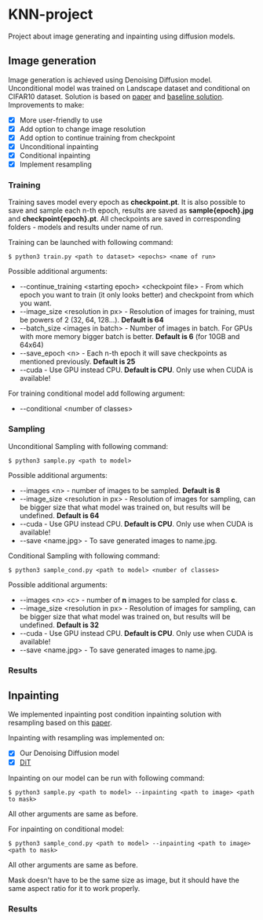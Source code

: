 # KNN-project
Project about image generating and inpainting using diffusion models.

## Image generation

Image generation is achieved using Denoising Diffusion model. Unconditional model was trained on Landscape dataset and conditional on CIFAR10 dataset. Solution is based on
[paper](https://arxiv.org/pdf/2006.11239.pdf) and [baseline solution](https://github.com/dome272/Diffusion-Models-pytorch). Improvements to make:
  - [x] More user-friendly to use
  - [x] Add option to change image resolution
  - [x] Add option to continue training from checkpoint
  - [x] Unconditional inpainting
  - [x] Conditional inpainting
  - [x] Implement resampling

### Training
Training saves model every epoch as **checkpoint.pt**. It is also possible to save and sample each n-th epoch, results are saved as **sample{epoch}.jpg** and **checkpoint{epoch}.pt**.
All checkpoints are saved in corresponding folders - models and results under name of run.

Training can be launched with following command:

    $ python3 train.py <path to dataset> <epochs> <name of run> 

Possible additional arguments:
- --continue_training <starting epoch\> <checkpoint file\> - From which epoch you want to train (it only looks better) and checkpoint from which you want.
- --image_size <resolution in px\> - Resolution of images for training, must be powers of 2 (32, 64, 128...). **Default is 64**
- --batch_size <images in batch\> - Number of images in batch. For GPUs with more memory bigger batch is better. **Default is 6** (for 10GB and 64x64)
- --save_epoch <n\> - Each n-th epoch it will save checkpoints as mentioned previously. **Default is 25**
- --cuda - Use GPU instead CPU. **Default is CPU**. Only use when CUDA is available!

For training conditional model add following argument:
- --conditional <number of classes\>

### Sampling

Unconditional Sampling with following command:

    $ python3 sample.py <path to model> 

Possible additional arguments:
- --images <n\> - number of images to be sampled. **Default is 8**
- --image_size <resolution in px\> - Resolution of images for sampling, can be bigger size that what model was trained on, but results will be undefined. **Default is 64**
- --cuda - Use GPU instead CPU. **Default is CPU**. Only use when CUDA is available!
- --save <name.jpg\> - To save generated images to name.jpg.

Conditional Sampling with following command:

    $ python3 sample_cond.py <path to model> <number of classes>

Possible additional arguments:
- --images <n\> <c\> - number of **n** images to be sampled for class **c**.
- --image_size <resolution in px\> - Resolution of images for sampling, can be bigger size that what model was trained on, but results will be undefined. **Default is 32**
- --cuda - Use GPU instead CPU. **Default is CPU**. Only use when CUDA is available!
- --save <name.jpg\> - To save generated images to name.jpg.

### Results

## Inpainting

We implemented inpainting post condition inpainting solution with resampling based on this 
[paper](https://arxiv.org/pdf/2201.09865.pdf).

Inpainting with resampling was implemented on:
- [x] Our Denoising Diffusion model
- [x] [DiT](https://github.com/facebookresearch/DiT)

Inpainting on our model can be run with following command:

    $ python3 sample.py <path to model> --inpainting <path to image> <path to mask>

All other arguments are same as before.

For inpainting on conditional model:

    $ python3 sample_cond.py <path to model> --inpainting <path to image> <path to mask>

All other arguments are same as before.

Mask doesn't have to be the same size as image, but it should have the same aspect ratio for it to work properly.

### Results